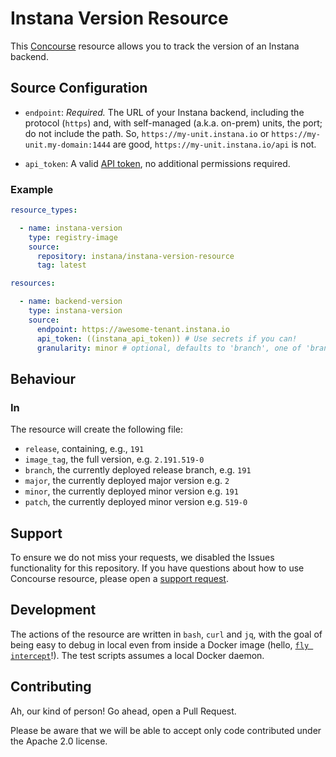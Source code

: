 # Instana Version Resource

This [Concourse](https://concourse-ci.org/) resource allows you to track the version of an Instana backend.

## Source Configuration

* `endpoint`: *Required.* The URL of your Instana backend, including the protocol (`https`) and, with self-managed (a.k.a. on-prem) units, the port; do not include the path. So, `https://my-unit.instana.io` or `https://my-unit.my-domain:1444` are good, `https://my-unit.instana.io/api` is not.

* `api_token`: A valid [API token](https://www.instana.com/docs/api/web/#tokens), no additional permissions required.

### Example

``` yaml
resource_types:

  - name: instana-version
    type: registry-image
    source:
      repository: instana/instana-version-resource
      tag: latest

resources:

  - name: backend-version
    type: instana-version
    source:
      endpoint: https://awesome-tenant.instana.io
      api_token: ((instana_api_token)) # Use secrets if you can!
      granularity: minor # optional, defaults to 'branch', one of 'branch', 'full', 'major', 'minor' or 'patch'
```

## Behaviour

### In

The resource will create the following file:

* `release`, containing, e.g., `191`
* `image_tag`, the full version, e.g. `2.191.519-0`
* `branch`, the currently deployed release branch, e.g. `191`
* `major`, the currently deployed major version e.g. `2`
* `minor`, the currently deployed minor version e.g. `191` 
* `patch`, the currently deployed minor version e.g. `519-0` 

## Support

To ensure we do not miss your requests, we disabled the Issues functionality for this repository.
If you have questions about how to use Concourse resource, please open a [support request](https://support.instana.com/hc/en-us/requests/new).

## Development

The actions of the resource are written in `bash`, `curl` and `jq`, with the goal of being easy to debug in local even from inside a Docker image (hello, [`fly intercept`](https://concourse-ci.org/builds.html#fly-intercept)!).
The test scripts assumes a local Docker daemon.

## Contributing

Ah, our kind of person!
Go ahead, open a Pull Request.

Please be aware that we will be able to accept only code contributed under the Apache 2.0 license.
